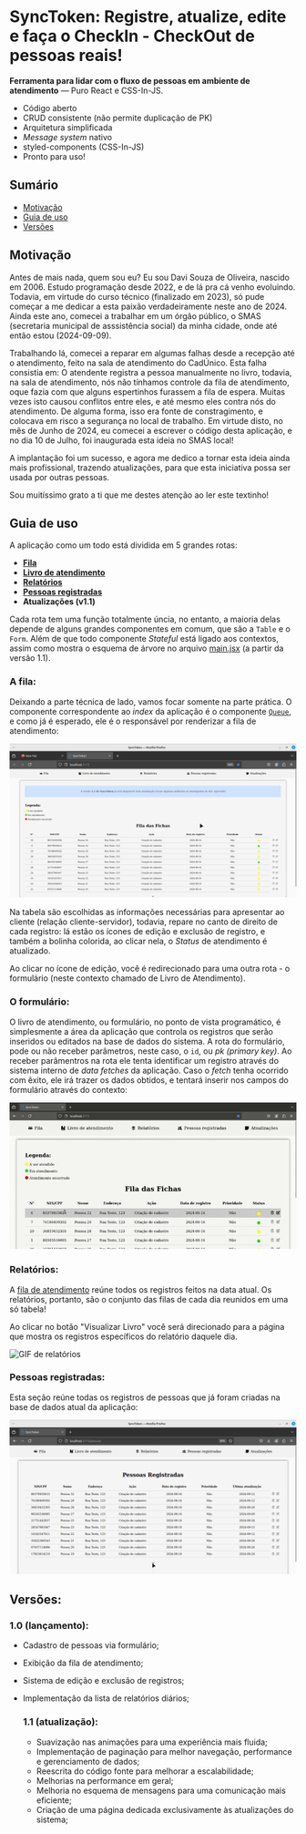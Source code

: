 # SyncToken: Registre, atualize, edite e faça o CheckIn - CheckOut de pessoas reais!

**Ferramenta para lidar com o fluxo de pessoas em ambiente de atendimento** &mdash; Puro React e CSS-In-JS.

- Código aberto
- CRUD consistente (não permite duplicação de PK)
- Arquitetura simplificada
- <i>Message system</i> nativo
- styled-components (CSS-In-JS)
- Pronto para uso!

## Sumário

- [Motivação](#motivação)
- [Guia de uso](#guia-de-uso)
- [Versões](#versões)

## Motivação

Antes de mais nada, quem sou eu? Eu sou Davi Souza de Oliveira, nascido em 2006. Estudo programação desde 2022, e de lá pra cá venho evoluindo. Todavia, em virtude do curso técnico (finalizado em 2023), só pude começar a me dedicar a esta paixão verdadeiramente neste ano de 2024. Ainda este ano, comecei a trabalhar em um órgão público, o SMAS (secretaria municipal de asssistência social) da minha cidade, onde até então estou (2024-09-09).

Trabalhando lá, comecei a reparar em algumas falhas desde a recepção até o atendimento, feito na sala de atendimento do CadÚnico. Esta falha consistia em: O atendente registra a pessoa manualmente no livro, todavia, na sala de atendimento, nós não tínhamos controle da fila de atendimento, oque fazia com que alguns espertinhos furassem a fila de espera. Muitas vezes isto causou conflitos entre eles, e até mesmo eles contra nós do atendimento. De alguma forma, isso era fonte de constragimento, e colocava em risco a segurança no local de trabalho. Em virtude disto, no mês de Junho de 2024, eu comecei a escrever o código desta aplicação, e no dia 10 de Julho, foi inaugurada esta ideia no SMAS local!

A implantação foi um sucesso, e agora me dedico a tornar esta ideia ainda mais profissional, trazendo atualizações, para que esta iniciativa possa ser usada por outras pessoas.

Sou muitíssimo grato a ti que me destes atenção ao ler este textinho!

## Guia de uso

A aplicação como um todo está dividida em 5 grandes rotas:

- **[Fila](#a-fila)**
- **[Livro de atendimento](#o-formulário)**
- **[Relatórios](#relatórios)**
- **[Pessoas registradas](#pessoas-registradas)**
- **Atualizações (v1.1)**

Cada rota tem uma função totalmente úncia, no entanto, a maioria delas depende de alguns grandes componentes em comum, que são a `Table` e o `Form`. Além de que todo componente <i>Stateful</i> está ligado aos contextos, assim como mostra o esquema de árvore no arquivo [main.jsx](/src/main.jsx) (a partir da versão 1.1).

### A fila:

Deixando a parte técnica de lado, vamos focar somente na parte prática. O componente correspondente ao <i>index</i> da aplicação é o componente [`Queue`](/src/pages/Queue/index.jsx), e como já é esperado, ele é o responsável por renderizar a fila de atendimento:

![Queue](/screenshots/fila-1.1.png)

Na tabela são escolhidas as informações necessárias para apresentar ao cliente (relação cliente-servidor), todavia, repare no canto de direito de cada registro: lá estão os ícones de edição e exclusão de registro, e também a bolinha colorida, ao clicar nela, o <i>Status</i> de atendimento é atualizado.

Ao clicar no ícone de edição, você é redirecionado para uma outra rota - o formulário (neste contexto chamado de Livro de Atendimento).

### O formulário:

O livro de atendimento, ou formulário, no ponto de vista programático, é simplesmente a área da aplicação que controla os registros que serão inseridos ou editados na base de dados do sistema. A rota do formulário, pode ou não receber parâmetros, neste caso, o `id`, ou <i>pk (primary key)</i>. Ao receber parâmentros na rota ele tenta identificar um registro através do sistema interno de <i>data fetches</i> da aplicação. Caso o <i>fetch</i> tenha ocorrido com êxito, ele irá trazer os dados obtidos, e tentará inserir nos campos do formulário através do contexto:

![GIF do formulário](/screenshots/form.gif)

### Relatórios:

A [fila de atendimento](#a-fila) reúne todos os registros feitos na data atual. Os relatórios, portanto, são o conjunto das filas de cada dia reunidos em uma só tabela!

Ao clicar no botão "Visualizar Livro" você será direcionado para a página que mostra os registros específicos do relatório daquele dia.

![GIF de relatórios](/screenshots/relatorios.gif)

### Pessoas registradas:

Esta seção reúne todas os registros de pessoas que já foram criadas na base de dados atual da aplicação:

![Pessoas registradas](/screenshots/pessoas-registradas.png)

## Versões:

### 1.0 (lançamento):

- Cadastro de pessoas via formulário;
- Exibição da fila de atendimento;
- Sistema de edição e exclusão de registros;
- Implementação da lista de relatórios diários;

  ### 1.1 (atualização):

  - Suavização nas animações para uma experiência mais fluida;
  - Implementação de paginação para melhor navegação, performance e gerenciamento de dados;
  - Reescrita do código fonte para melhorar a escalabilidade;
  - Melhorias na performance em geral;
  - Melhoria no esquema de mensagens para uma comunicação mais eficiente;
  - Criação de uma página dedicada exclusivamente às atualizações do sistema;
